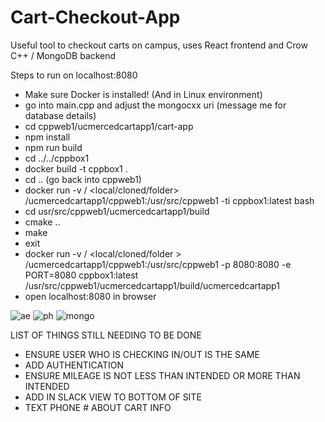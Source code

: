 # Cart-Checkout-App

Useful tool to checkout carts on campus, uses React frontend and Crow C++ / MongoDB backend

Steps to run on localhost:8080

- Make sure Docker is installed! (And in Linux environment)<br />
- go into main.cpp and adjust the mongocxx uri (message me for database details)
- cd cppweb1/ucmercedcartapp1/cart-app
- npm install
- npm run build
- cd ../../cppbox1<br />
- docker build -t cppbox1 .<br />
- cd .. (go back into cppweb1)<br />
- docker run -v / <local/cloned/folder> /ucmercedcartapp1/cppweb1:/usr/src/cppweb1 -ti cppbox1:latest bash<br />
- cd usr/src/cppweb1/ucmercedcartapp1/build<br />
- cmake ..<br />
- make<br />
- exit<br />
- docker run -v / <local/cloned/folder > /ucmercedcartapp1/cppweb1:/usr/src/cppweb1 -p 8080:8080 -e PORT=8080 cppbox1:latest /usr/src/cppweb1/ucmercedcartapp1/build/ucmercedcartapp1<br />
- open localhost:8080 in browser<br />


![ae](https://user-images.githubusercontent.com/74125645/143675864-042189f9-d756-4e2c-88d3-697158b7f86a.PNG)
![ph](https://user-images.githubusercontent.com/74125645/143675866-b0ce7200-606d-4a99-8d1f-61beff5d42be.PNG)
![mongo](https://user-images.githubusercontent.com/74125645/143675912-3ef94c03-3ef7-4521-a291-7c6ceab8e64e.PNG)


LIST OF THINGS STILL NEEDING TO BE DONE
- ENSURE USER WHO IS CHECKING IN/OUT IS THE SAME 
- ADD AUTHENTICATION
- ENSURE MILEAGE IS NOT LESS THAN INTENDED OR MORE THAN INTENDED
- ADD IN SLACK VIEW TO BOTTOM OF SITE
- TEXT PHONE # ABOUT CART INFO
